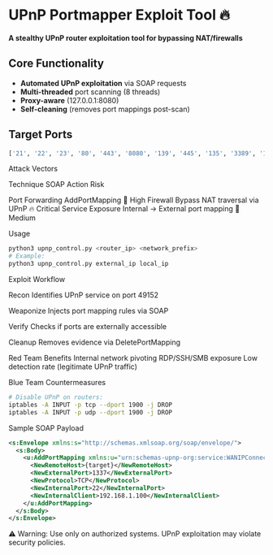 # UPnP Portmapper Exploit Tool 🔥

**A stealthy UPnP router exploitation tool for bypassing NAT/firewalls**

## Core Functionality
- **Automated UPnP exploitation** via SOAP requests
- **Multi-threaded** port scanning (8 threads)
- **Proxy-aware** (127.0.0.1:8080)
- **Self-cleaning** (removes port mappings post-scan)

## Target Ports
```python
['21', '22', '23', '80', '443', '8080', '139', '445', '135', '3389', '110', '25', '49152']
```

Attack Vectors

Technique	SOAP Action	Risk

Port Forwarding	AddPortMapping	🔴 High
Firewall Bypass	NAT traversal via UPnP	🔥 Critical
Service Exposure	Internal → External port mapping	🎯 Medium

Usage
```bash
python3 upnp_control.py <router_ip> <network_prefix>
# Example:
python3 upnp_control.py external_ip local_ip
```

Exploit Workflow

Recon
    Identifies UPnP service on port 49152

Weaponize
    Injects port mapping rules via SOAP

Verify
    Checks if ports are externally accessible

Cleanup
    Removes evidence via DeletePortMapping

Red Team Benefits
    Internal network pivoting
    RDP/SSH/SMB exposure
    Low detection rate (legitimate UPnP traffic)

Blue Team Countermeasures
```bash
# Disable UPnP on routers:
iptables -A INPUT -p tcp --dport 1900 -j DROP
iptables -A INPUT -p udp --dport 1900 -j DROP
```
Sample SOAP Payload
```xml
<s:Envelope xmlns:s="http://schemas.xmlsoap.org/soap/envelope/">
  <s:Body>
    <u:AddPortMapping xmlns:u="urn:schemas-upnp-org:service:WANIPConnection:1">
      <NewRemoteHost>{target}</NewRemoteHost>
      <NewExternalPort>1337</NewExternalPort>
      <NewProtocol>TCP</NewProtocol>
      <NewInternalPort>22</NewInternalPort>
      <NewInternalClient>192.168.1.100</NewInternalClient>
    </u:AddPortMapping>
  </s:Body>
</s:Envelope>
```
⚠️ Warning: Use only on authorized systems. UPnP exploitation may violate security policies.
